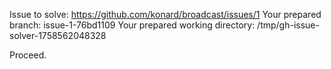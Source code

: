 Issue to solve: https://github.com/konard/broadcast/issues/1
Your prepared branch: issue-1-76bd1109
Your prepared working directory: /tmp/gh-issue-solver-1758562048328

Proceed.